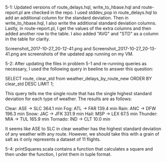 5-1:
Updated versions of route_delays.hql, write_to_hbase.hql and route-report.pl
are checked in the repo. I used stddev_pop in route_delays.hql to add an 
additional column for the standard deviation. Then in write_to_hbase.hql, I
also write the additional standard deviation columns. Lastly, in
route-report.pl, I get the values of the extra columns and then added another
row to the table. I also added "AVG" and "STD" as a column in the table for
clarity.

Screenshot_2017-10-27_20-12-41.png and Screenshot_2017-10-27_20-13-41.png are
screenshots of the updated app running on my VM.

5-2:
After updating the files in problem 5-1 and re-running queries as necessary, I
used the following query in beeline to answer this question:

SELECT route, clear_std 
from weather_delays_by_route_new 
ORDER BY clear_std 
DESC LIMIT 1;

This query tells me the single route that has the single highest standard
deviation for each type of weather. The results are as follows:

Clear: ASE -> SLC 364.1 min
Fog: ATL -> FAR 139.4 min
Rain: ANC -> DFW 196.3 min
Snow: JAC -> JFK 331.9 min
Hail: MSP -> LEX 67.5 min
Thunder: MIA -> TUL 165.9 min
Tornado: IND -> CLT 10.0 min

It seems like ASE to SLC in clear weather has the highest standard deviation
of any weather with any route. However, we should take this with a grain of
salt as it only represents a dataset of 11 flights.

5-4:
printSquares.scala contains a function that calculates a square and then under
the function, I print them in tuple format.


